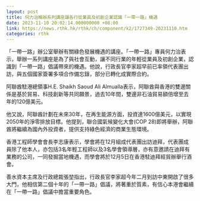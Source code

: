 ```yaml
---
layout: post
title: 何力治稱辦系列講座讓各行從業員及初創企業認識「一帶一路」機遇
date: 2023-11-10 20:02:14.000000000 +08:00
link: https://news.rthk.hk/rthk/ch/component/k2/1727349-20231110.htm
categories: rthk
---
```


「一帶一路」辦公室舉辦有關綠色發展機遇的講座。「一帶一路」專員何力治表示，舉辦一系列講座是為了與社會互動，讓不同行業的年輕從業員及初創企業，認識到「一帶一路」倡議帶來的機遇。他說，行政長官李家超早前已率領代表團出訪，與五個國家簽署多項合作備忘錄，部分已轉化成實際合約。

阿聯酋駐港總領事H.E. Shaikh Saoud Ali Almualla表示，阿聯酋與香港的雙邊關係是基於貿易、科技創新等共同願景，過去10年間，雙邊非石油貿易額倍增至去年的120億美元。

他又說，阿聯酋計劃在未來30年，在再生能源方面，投資達1600億美元，以實現2050年的淨零排放目標。他提到，聯合國氣候變化大會(COP 28)即將舉辦，阿聯酋將繼續為國內外投資者，提供支持綠色經濟的商業生態環境。

香港工程師學會會長李志康表示，學會將在12月組成代表團出訪迪拜，代表團成員除了他本人，亦包括3名年輕工程師以及3名學會領導層，亦有意邀請在迪拜有業務的公司，一同發掘當地機遇，而學會將於12月5日在香港駐迪拜經貿辦舉行酒會。

善水資本主席及行政總裁張堃指出，行政長官李家超今年二月到訪中東開啟了很多大門，他相信第二個十年的「一帶一路」倡議，將著重於質素，有信心本港會繼續在「一帶一路」倡議中擔當重要角色。
